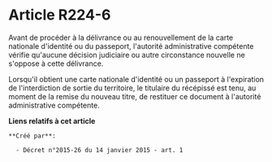 # Article R224-6

Avant de procéder à la délivrance ou au renouvellement de la carte nationale d'identité ou du passeport, l'autorité
administrative compétente vérifie qu'aucune décision judiciaire ou autre circonstance nouvelle ne s'oppose à cette
délivrance. 

Lorsqu'il obtient une carte nationale d'identité ou un passeport à l'expiration de l'interdiction de sortie du territoire, le
titulaire du récépissé est tenu, au moment de la remise du nouveau titre, de restituer ce document à l'autorité
administrative compétente.

**Liens relatifs à cet article**

	**Créé par**:

	  - Décret n°2015-26 du 14 janvier 2015 - art. 1

